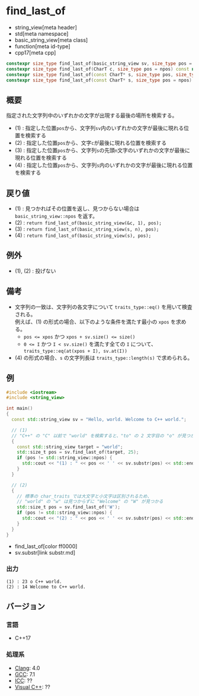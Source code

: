 # find_last_of
* string_view[meta header]
* std[meta namespace]
* basic_string_view[meta class]
* function[meta id-type]
* cpp17[meta cpp]

```cpp
constexpr size_type find_last_of(basic_string_view sv, size_type pos = npos) const noexcept; // (1)
constexpr size_type find_last_of(CharT c, size_type pos = npos) const noexcept;              // (2)
constexpr size_type find_last_of(const CharT* s, size_type pos, size_type n) const;          // (3)
constexpr size_type find_last_of(const CharT* s, size_type pos = npos) const;                // (4)
```

## 概要
指定された文字列中のいずれかの文字が出現する最後の場所を検索する。

- (1) : 指定した位置`pos`から、文字列`sv`内のいずれかの文字が最後に現れる位置を検索する
- (2) : 指定した位置`pos`から、文字`c`が最後に現れる位置を検索する
- (3) : 指定した位置`pos`から、文字列`s`の先頭`n`文字のいずれかの文字が最後に現れる位置を検索する
- (4) : 指定した位置`pos`から、文字列`s`内のいずれかの文字が最後に現れる位置を検索する


## 戻り値
- (1) : 見つかればその位置を返し、見つからない場合は `basic_string_view::npos` を返す。
- (2) : `return find_last_of(basic_string_view(&c, 1), pos);`
- (3) : `return find_last_of(basic_string_view(s, n), pos);`
- (4) : `return find_last_of(basic_string_view(s), pos);`


## 例外
- (1), (2) : 投げない


## 備考
- 文字列の一致は、文字列の各文字について `traits_type::eq()` を用いて検査される。  
    例えば、(1) の形式の場合、以下のような条件を満たす最小の `xpos` を求める。
    * `pos <= xpos` かつ `xpos + sv.size() <= size()`
    * `0 <= I` かつ `I < sv.size()` を満たす全ての `I` について、`traits_type::eq(at(xpos + I), sv.at(I))`
- (4) の形式の場合、`s` の文字列長は `traits_type::length(s)` で求められる。


## 例
```cpp example
#include <iostream>
#include <string_view>

int main()
{
  const std::string_view sv = "Hello, world. Welcome to C++ world.";

  // (1)
  // "C++" の "C" 以前で "world" を検索すると、"to" の 2 文字目の "o" が見つかる
  {
    const std::string_view target = "world";
    std::size_t pos = sv.find_last_of(target, 25);
    if (pos != std::string_view::npos) {
      std::cout << "(1) : " << pos << ' ' << sv.substr(pos) << std::endl;
    }
  }

  // (2)
  {
    // 標準の char_traits では大文字と小文字は区別されるため、
    // "world" の "w" は見つからずに "Welcome" の "W" が見つかる
    std::size_t pos = sv.find_last_of('W');
    if (pos != std::string_view::npos) {
      std::cout << "(2) : " << pos << ' ' << sv.substr(pos) << std::endl;
    }
  }
}
```
* find_last_of[color ff0000]
* sv.substr[link substr.md]

### 出力
```
(1) : 23 o C++ world.
(2) : 14 Welcome to C++ world.
```


## バージョン
### 言語
- C++17

### 処理系
- [Clang](/implementation.md#clang): 4.0
- [GCC](/implementation.md#gcc): 7.1
- [ICC](/implementation.md#icc): ??
- [Visual C++](/implementation.md#visual_cpp): ??
